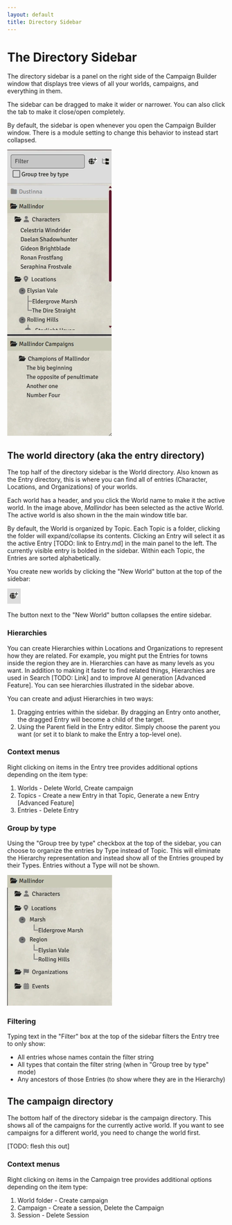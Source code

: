 ```yaml
---
layout: default
title: Directory Sidebar
---
```

# The Directory Sidebar

The directory sidebar is a panel on the right side of the Campaign Builder window that displays tree views of all your worlds, campaigns, and everything in them.

The sidebar can be dragged to make it wider or narrower.  You can also click the tab to make it close/open completely.

By default, the sidebar is open whenever you open the Campaign Builder window.  There is a module setting to change this behavior to instead start collapsed.

![Directory sidebar](assets/images/directory-sidebar.webp)

## The world directory (aka the entry directory)
The top half of the directory sidebar is the World directory.  Also known as the Entry directory, this is where you can find all of entries (Character, Locations, and Organizations) of your worlds.

Each world has a header, and you click the World name to make it the active world.  In the image above, *Mallindor* has been selected as the active World.  The active world is also shown in the the main window title bar.

By default, the World is organized by Topic.  Each Topic is a folder, clicking the folder will expand/collapse its contents.  Clicking an Entry will select it as the active Entry [TODO: link to Entry.md] in the main panel to the left.  The currently visible entry is bolded in the sidebar.  Within each Topic, the Entries are sorted alphabetically.

You create new worlds by clicking the "New World" button at the top of the sidebar: 

![New world button](assets/images/new-world-button.webp)

The button next to the "New World" button collapses the entire sidebar.

### Hierarchies
You can create Hierarchies within Locations and Organizations to represent how they are related.  For example, you might put the Entries for towns inside the region they are in.  Hierarchies can have as many levels as you want. In addition to making it faster to find related things, Hierarchies are used in Search [TODO: Link] and to improve AI generation [Advanced Feature].  You can see hierarchies illustrated in the sidebar above.

You can create and adjust Hierarchies in two ways: 
1. Dragging entries within the sidebar.  By dragging an Entry onto another, the dragged Entry will become a child of the target.
2. Using the Parent field in the Entry editor.  Simply choose the parent you want (or set it to blank to make the Entry a top-level one).

### Context menus
Right clicking on items in the Entry tree provides additional options depending on the item type:
1. Worlds - Delete World, Create campaign
2. Topics - Create a new Entry in that Topic, Generate a new Entry [Advanced Feature]
3. Entries - Delete Entry

### Group by type
Using the "Group tree by type" checkbox at the top of the sidebar, you can choose to organize the entries by Type instead of Topic.  This will eliminate the Hierarchy representation and instead show all of the Entries grouped by their Types.  Entries without a Type will not be shown.

![Group by type tree](assets/images/group-by-type.webp)

### Filtering
Typing text in the "Filter" box at the top of the sidebar filters the Entry tree to only show:
- All entries whose names contain the filter string
- All types that contain the filter string (when in "Group tree by type" mode)
- Any ancestors of those Entries (to show where they are in the Hierarchy)

## The campaign directory
The bottom half of the directory sidebar is the campaign directory.  This shows all of the campaigns for the currently active world.  If you want to see campaigns for a different world, you need to change the world first.

[TODO: flesh this out]

### Context menus
Right clicking on items in the Campaign tree provides additional options depending on the item type:
1. World folder - Create campaign
2. Campaign - Create a session, Delete the Campaign
3. Session - Delete Session
